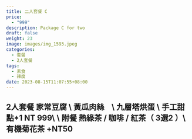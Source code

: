 ```yaml
---
title: 二人套餐 C
price:
  - "999"
description: Package C for two
draft: false
weight: 23
image: images/img_1593.jpeg
categories:
  - 套餐
  - 2人套餐
tags:
  - 素食
  - 辣度
date: 2023-08-15T11:07:55+08:00
---
```

## 2人套餐  家常豆腐 \  黃瓜肉絲         \  九層塔烘蛋          \  手工甜點*1               NT 999\  \  附餐  熱綠茶 / 咖啡 / 紅茶（ 3選2 ）\  有機菊花茶 +NT50
